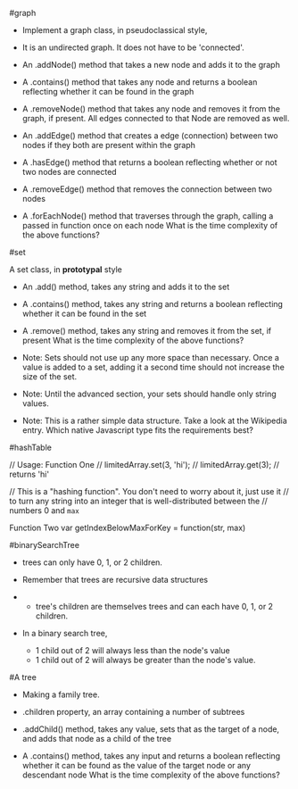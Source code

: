 #graph
* Implement a graph class, in pseudoclassical style, 

* It is an undirected graph. It does not have to be 'connected'.

* An .addNode() method that takes a new node and adds it to the graph

* A .contains() method that takes any node and returns a boolean reflecting whether it can be found in the graph

* A .removeNode() method that takes any node and removes it from the graph, if present. All edges connected to that Node are removed as well.

* An .addEdge() method that creates a edge (connection) between two nodes if they both are present within the graph

* A .hasEdge() method that returns a boolean reflecting whether or not two nodes are connected

* A .removeEdge() method that removes the connection between two nodes

* A .forEachNode() method that traverses through the graph, calling a passed in function once on each node
What is the time complexity of the above functions?

#set

A set class, in **prototypal** style        

* An .add() method, takes any string and adds it to the set

* A .contains() method, takes any string and returns a boolean reflecting whether it can be found in the set

* A .remove() method, takes any string and removes it from the set, if present
What is the time complexity of the above functions?

* Note: Sets should not use up any more space than necessary. Once a value is added to a set, adding it a second time should not increase the size of the set.

* Note: Until the advanced section, your sets should handle only string values.

* Note: This is a rather simple data structure. Take a look at the Wikipedia entry. Which native Javascript type fits the requirements best?

#hashTable

// Usage:
Function One
//   limitedArray.set(3, 'hi');
//   limitedArray.get(3); // returns 'hi'


// This is a "hashing function". You don't need to worry about it, just use it
// to turn any string into an integer that is well-distributed between the
// numbers 0 and `max`

Function Two
var getIndexBelowMaxForKey = function(str, max) 


#binarySearchTree
* trees can only have 0, 1, or 2 children. 
* Remember that trees are recursive data structures 
* * tree's children are themselves trees and can each have 0, 1, or 2 children. 
  
* In a binary search tree,
    *  1 child out of 2 will always less than the node's value 
    *  1 child out of 2 will always be greater than the node's value. 




#A tree 
* Making a family tree.

* .children property, an array containing a number of subtrees
* .addChild() method, takes any value, sets that as the target of a node, and adds that node as a child of the tree

* A .contains() method, takes any input and returns a boolean reflecting whether it can be found as the value of the target node or any descendant node
What is the time complexity of the above functions?